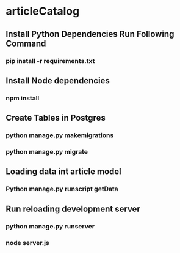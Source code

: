 # articleCatalog
## Install Python Dependencies Run Following Command
### pip install -r requirements.txt
## Install Node dependencies
### npm install 
## Create Tables in Postgres
### python manage.py makemigrations
### python manage.py migrate
## Loading data int article model
### Python manage.py runscript getData
## Run reloading development server 
### python manage.py runserver
### node server.js



